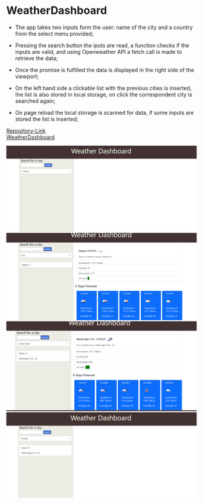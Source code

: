 # WeatherDashboard

- The app takes two inputs form the user: name of the city and a country from the select menu provided;

- Pressing the search button the iputs are read, a function checks if the inputs are valid, and using Openweather API a fetch call is made to retrieve the data;

- Once the promise is fulfilled the data is displayed in the right side of the viewport;

- On the left hand side a clickable list with the previous cities is inserted, the list is also stored in local storage, on click the correspondent city is searched again;

- On page reload the local storage is scanned for data, if some inputs are stored the list is inserted;

[Repository-Link](https://github.com/Gio86krt/WeatherDashboard)\
[WeatherDashboard](https://gio86krt.github.io/WeatherDashboard/)

![Screenshot1](/screenshots/first.png)
![Screenshot2](/screenshots/second.png)
![Screenshot3](/screenshots/third.png)
![Screenshot4](/screenshots/fourth.png)
